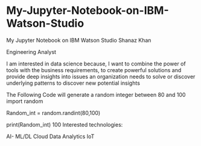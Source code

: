 # My-Jupyter-Notebook-on-IBM-Watson-Studio
My Jupyter Notebook on IBM Watson Studio
Shanaz Khan

Engineering Analyst

I am interested in data science because, I want to combine the power of tools with the business requirements, to create powerful solutions and provide deep insights into issues an organization needs to solve or discover underlying patterns to discover new potential insights

The Following Code will generate a random integer between 80 and 100
import random

Random_int = random.randint(80,100)

print(Random_int)
100
Interested technologies:

AI- ML/DL
Cloud
Data Analytics
IoT
